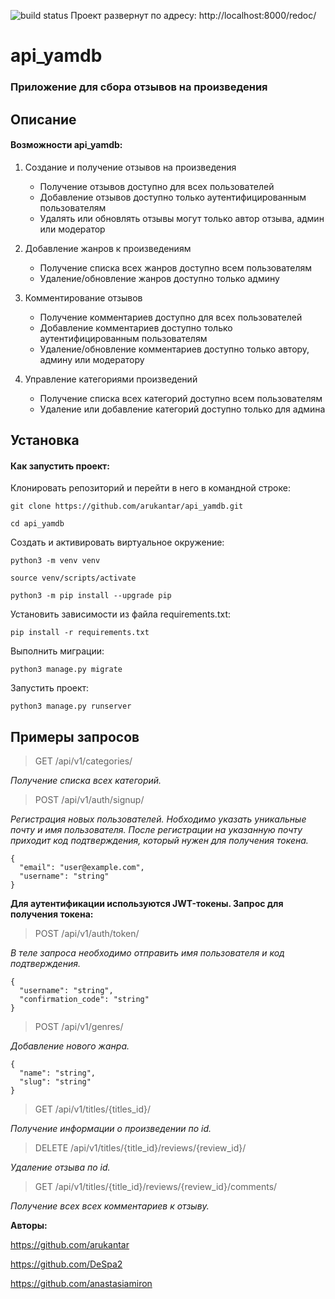 ![build status](https://github.com/lanazzk/yamdb_final/actions/workflows/yamdb_workflow.yml/badge.svg)
Проект развернут по адресу: http://localhost:8000/redoc/

# api_yamdb
### Приложение для сбора отзывов на произведения

## Описание
#### Возможности api_yamdb:

1. Создание и получение отзывов на произведения
   - Получение отзывов доступно для всех пользователей
   - Добавление отзывов доступно только аутентифицированным пользователям
   - Удалять или обновлять отзывы могут только автор отзыва, админ или модератор

2. Добавление жанров к произведениям
   - Получение списка всех жанров доступно всем пользователям
   - Удаление/обновление жанров доступно только админу

3. Комментирование отзывов
   - Получение комментариев доступно для всех пользователей
   - Добавление комментариев доступно только аутентифицированным пользователям
   - Удаление/обновление комментариев доступно только автору, админу или модератору

4. Управление категориями произведений
   - Получение списка всех категорий доступно всем пользователям
   - Удаление или добавление категорий доступно только для админа
   
## Установка
#### Как запустить проект:

Клонировать репозиторий и перейти в него в командной строке:

```
git clone https://github.com/arukantar/api_yamdb.git
```

```
cd api_yamdb
```

Cоздать и активировать виртуальное окружение:

```
python3 -m venv venv
```

```
source venv/scripts/activate
```

```
python3 -m pip install --upgrade pip
```

Установить зависимости из файла requirements.txt:

```
pip install -r requirements.txt
```

Выполнить миграции:

```
python3 manage.py migrate
```

Запустить проект:

```
python3 manage.py runserver
```

## Примеры запросов
> GET /api/v1/categories/

  _Получение списка всех категорий._

> POST /api/v1/auth/signup/

  _Регистрация новых пользователей. Нобходимо указать уникальные почту и имя пользователя._
  _После регистрации на указанную почту приходит код подтверждения, который нужен для получения токена._

```
{
  "email": "user@example.com",
  "username": "string"
}
```

**Для аутентификации используются JWT-токены. Запрос для получения токена:**

> POST /api/v1/auth/token/

  _В теле запроса необходимо отправить имя пользователя и код подтверждения._

```
{
  "username": "string",
  "confirmation_code": "string"
}
```

> POST /api/v1/genres/

  _Добавление нового жанра._

```
{
  "name": "string",
  "slug": "string"
}
```

> GET /api/v1/titles/{titles_id}/

  _Получение информации о произведении по id._

> DELETE /api/v1/titles/{title_id}/reviews/{review_id}/

  _Удаление отзыва по id._

> GET /api/v1/titles/{title_id}/reviews/{review_id}/comments/

  _Получение всех всех комментариев к отзыву._


**Авторы:**

https://github.com/arukantar

https://github.com/DeSpa2

https://github.com/anastasiamiron
